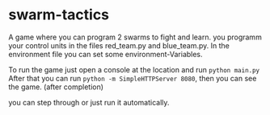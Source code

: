 # swarm-tactics

A game where you can program 2 swarms to fight and learn.
you programm your control units in the files red_team.py and blue_team.py.
In the environment file you can set some environment-Variables.

To run the game just open a console at the location and run `python main.py`
After that you can run `python -m SimpleHTTPServer 8080`,
then you can see the game. (after completion)

you can step through or just run it automatically.